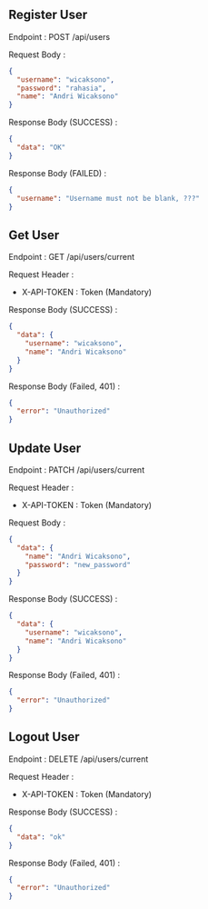 ## Register User

Endpoint : POST /api/users

Request Body :

```json
{
  "username": "wicaksono",
  "password": "rahasia",
  "name": "Andri Wicaksono"
}
```

Response Body (SUCCESS) : 
```json
{
  "data": "OK"
}
```

Response Body (FAILED) :
```json
{
  "username": "Username must not be blank, ???"
}
```

## Get User

Endpoint : GET /api/users/current

Request Header : 

- X-API-TOKEN : Token (Mandatory)

Response Body (SUCCESS) :
```json
{
  "data": {
    "username": "wicaksono",
    "name": "Andri Wicaksono"
  }
}
```

Response Body (Failed, 401) :
```json
{
  "error": "Unauthorized"
}
```

## Update User

Endpoint : PATCH /api/users/current

Request Header :

- X-API-TOKEN : Token (Mandatory)

Request Body :
```json
{
  "data": {
    "name": "Andri Wicaksono",
    "password": "new_password"
  }
}
```

Response Body (SUCCESS) :
```json
{
  "data": {
    "username": "wicaksono",
    "name": "Andri Wicaksono"
  }
}
```

Response Body (Failed, 401) :
```json
{
  "error": "Unauthorized"
}
```

## Logout User

Endpoint : DELETE /api/users/current

Request Header :

- X-API-TOKEN : Token (Mandatory)

Response Body (SUCCESS) :
```json
{
  "data": "ok"
}
```

Response Body (Failed, 401) :
```json
{
  "error": "Unauthorized"
}
```